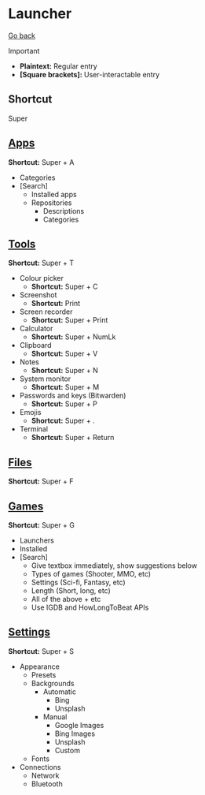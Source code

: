 # Launcher

[Go back](../README.md)

> [!IMPORTANT]
>
> - **Plaintext:** Regular entry
> - **[Square brackets]:** User-interactable entry

## Shortcut

Super

## [Apps](Apps/README.md)

**Shortcut:** Super + A

- Categories
- \[Search\]
  - Installed apps
  - Repositories
    - Descriptions
    - Categories

## [Tools](Tools/README.md)

**Shortcut:** Super + T

- Colour picker
  - **Shortcut:** Super + C
- Screenshot
  - **Shortcut:** Print
- Screen recorder
  - **Shortcut:** Super + Print
- Calculator
  - **Shortcut:** Super + NumLk
- Clipboard
  - **Shortcut:** Super + V
- Notes
  - **Shortcut:** Super + N
- System monitor
  - **Shortcut:** Super + M
- Passwords and keys (Bitwarden)
  - **Shortcut:** Super + P
- Emojis
  - **Shortcut:** Super + .
- Terminal
  - **Shortcut:** Super + Return

## [Files](Files/README.md)

**Shortcut:** Super + F

## [Games](Games/README.md)

**Shortcut:** Super + G

- Launchers
- Installed
- \[Search\]
  - Give textbox immediately, show suggestions below
  - Types of games (Shooter, MMO, etc)
  - Settings (Sci-fi, Fantasy, etc)
  - Length (Short, long, etc)
  - All of the above + etc
  - Use IGDB and HowLongToBeat APIs

## [Settings](Settings/README.md)

**Shortcut:** Super + S

- Appearance
  - Presets
  - Backgrounds
    - Automatic
      - Bing
      - Unsplash
    - Manual
      - Google Images
      - Bing Images
      - Unsplash
      - Custom
  - Fonts
- Connections
  - Network
  - Bluetooth
